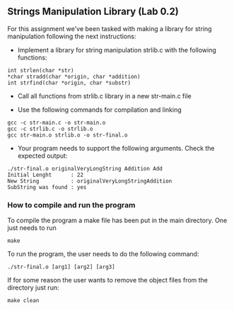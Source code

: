 ## Strings Manipulation Library (Lab 0.2)

For this assignment we've been tasked with making a library for string manipulation following the next instructions: 

* Implement a library for string manipulation strlib.c with the following functions:
```
int strlen(char *str)
*char stradd(char *origin, char *addition)
int strfind(char *origin, char *substr)
```
* Call all functions from strlib.c library in a new str-main.c file

* Use the following commands for compilation and linking
```
gcc -c str-main.c -o str-main.o
gcc -c strlib.c -o strlib.o
gcc str-main.o strlib.o -o str-final.o
```
* Your program needs to support the following arguments. Check the expected output:
```
./str-final.o originalVeryLongString Addition Add
Initial Lenght      : 22
New String          : originalVeryLongStringAddition
SubString was found : yes
```

### How to compile and run the program

To compile the program a make file has been put in the main directory. One just needs to run
```
make
```

To run the program, the user needs to do the following command:
```
./str-final.o [arg1] [arg2] [arg3]
```

If for some reason the user wants to remove the object files from the directory just run:
```
make clean
```


